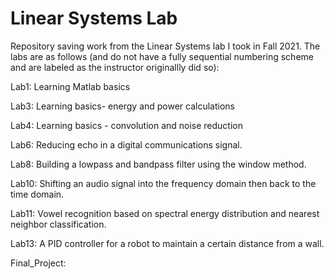 # Linear Systems Lab

Repository saving work from the Linear Systems lab I took in Fall 2021. The labs are as follows (and do not have a fully sequential numbering scheme
and are labeled as the instructor originallly did so):

Lab1: Learning Matlab basics

Lab3: Learning basics- energy and power calculations

Lab4: Learning basics - convolution and noise reduction

Lab6: Reducing echo in a digital communications signal.

Lab8: Building a lowpass and bandpass filter using the window method.

Lab10: Shifting an audio signal into the frequency domain then back to the time domain. 

Lab11: Vowel recognition based on spectral energy distribution and nearest neighbor classification.

Lab13: A PID controller for a robot to maintain a certain distance from a wall.

Final_Project:
